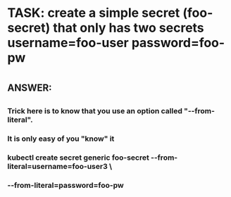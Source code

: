 
#
# TASK: create a simple secret (foo-secret) that only has two secrets username=foo-user password=foo-pw
#

##
## ANSWER:
##

###
### Trick here is to know that you use an option called "--from-literal". 
### It is only easy of you "know" it
###
###
### kubectl create secret generic foo-secret --from-literal=username=foo-user3 \
###  --from-literal=password=foo-pw
###
